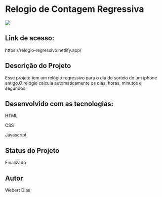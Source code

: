 
<h1>Relogio de Contagem Regressiva</h1>

<img src= "https://user-images.githubusercontent.com/100624694/224302612-07bce21b-1a67-4007-aa4e-253987ac74f0.gif" />

<h2>Link de acesso:</h2>
https://relogio-regressivo.netlify.app/

<h2>Descrição do Projeto</h2>

<p> Esse projeto tem um relógio regressivo para o dia do sorteio de um iphone antigo.O relógio calcula automaticamente os dias, horas, minutos e segundos.</p>

<h2> Desenvolvido com as tecnologias:</h2>
<p>HTML</p>
<p>CSS</p>
<p>Javascript</p>

<h2>Status do Projeto</h2>
<p>Finalizado</p>

<h2>Autor</h2>
<p>Webert Dias</p>

